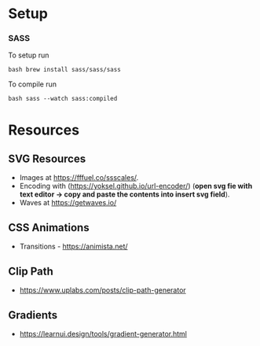 # Setup

### SASS
To setup run

``bash
brew install sass/sass/sass
``

To compile run

``bash
sass --watch sass:compiled   
``

# Resources
## SVG Resources
- Images at https://fffuel.co/ssscales/.
- Encoding with (https://yoksel.github.io/url-encoder/)
  (__open svg fie with text editor -> copy and paste the contents into insert svg field__).
- Waves at https://getwaves.io/

## CSS Animations
- Transitions - https://animista.net/

## Clip Path
- https://www.uplabs.com/posts/clip-path-generator

## Gradients
- https://learnui.design/tools/gradient-generator.html